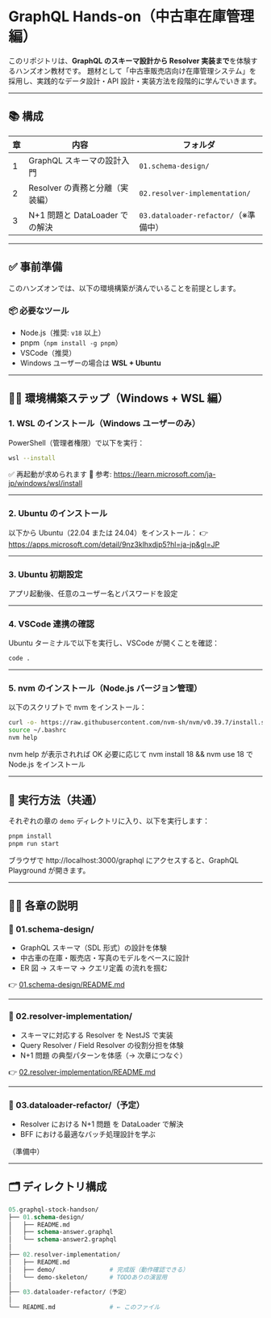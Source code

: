 # GraphQL Hands-on（中古車在庫管理編）

このリポジトリは、**GraphQL のスキーマ設計から Resolver 実装まで**を体験するハンズオン教材です。
題材として「中古車販売店向け在庫管理システム」を採用し、実践的なデータ設計・API 設計・実装方法を段階的に学んでいきます。

---

## 📚 構成

| 章  | 内容                            | フォルダ                             |
| --- | ------------------------------- | ------------------------------------ |
| 1   | GraphQL スキーマの設計入門      | `01.schema-design/`                  |
| 2   | Resolver の責務と分離（実装編） | `02.resolver-implementation/`        |
| 3   | N+1 問題と DataLoader での解決  | `03.dataloader-refactor/`（※準備中） |

---

## ✅ 事前準備

このハンズオンでは、以下の環境構築が済んでいることを前提とします。

### 📦 必要なツール

- Node.js（推奨: `v18` 以上）
- pnpm（`npm install -g pnpm`）
- VSCode（推奨）
- Windows ユーザーの場合は **WSL + Ubuntu**

---

## 🧑‍💻 環境構築ステップ（Windows + WSL 編）

### 1. WSL のインストール（Windows ユーザーのみ）

PowerShell（管理者権限）で以下を実行：

```sh
wsl --install
```

✅ 再起動が求められます
🔗 参考: https://learn.microsoft.com/ja-jp/windows/wsl/install

---

### 2. Ubuntu のインストール

以下から Ubuntu（22.04 または 24.04）をインストール：
👉 https://apps.microsoft.com/detail/9nz3klhxdjp5?hl=ja-jp&gl=JP

---

### 3. Ubuntu 初期設定

アプリ起動後、任意のユーザー名とパスワードを設定

---

### 4. VSCode 連携の確認

Ubuntu ターミナルで以下を実行し、VSCode が開くことを確認：

```sh
code .
```

---

### 5. nvm のインストール（Node.js バージョン管理）

以下のスクリプトで nvm をインストール：

```sh
curl -o- https://raw.githubusercontent.com/nvm-sh/nvm/v0.39.7/install.sh | bash
source ~/.bashrc
nvm help
```

nvm help が表示されれば OK
必要に応じて nvm install 18 && nvm use 18 で Node.js をインストール

---

## 🚀 実行方法（共通）

それぞれの章の `demo` ディレクトリに入り、以下を実行します：

```bash
pnpm install
pnpm run start
```

ブラウザで http://localhost:3000/graphql にアクセスすると、GraphQL Playground が開きます。

---

## 🧑‍🏫 各章の説明

### 🔸 01.schema-design/

- GraphQL スキーマ（SDL 形式）の設計を体験
- 中古車の在庫・販売店・写真のモデルをベースに設計
- ER 図 → スキーマ → クエリ定義 の流れを掴む

👉 [01.schema-design/README.md](./01.schema-design/README.md)

---

### 🔸 02.resolver-implementation/

- スキーマに対応する Resolver を NestJS で実装
- Query Resolver / Field Resolver の役割分担を体験
- N+1 問題 の典型パターンを体感（→ 次章につなぐ）

👉 [02.resolver-implementation/README.md](./02.resolver-implementation/README.md)

---

### 🔸 03.dataloader-refactor/（予定）

- Resolver における N+1 問題 を DataLoader で解決
- BFF における最適なバッチ処理設計を学ぶ

（準備中）

---

## 🗂️ ディレクトリ構成

```graphql
05.graphql-stock-handson/
├── 01.schema-design/
│   ├── README.md
│   ├── schema-answer.graphql
│   └── schema-answer2.graphql
│
├── 02.resolver-implementation/
│   ├── README.md
│   ├── demo/               # 完成版（動作確認できる）
│   └── demo-skeleton/      # TODOありの演習用
│
├── 03.dataloader-refactor/（予定）
│
└── README.md               # ← このファイル

```
